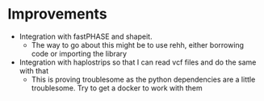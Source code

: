 
Improvements
============

* Integration with fastPHASE and shapeit.  
    * The way to go about this might be to use rehh, either borrowing code or importing the library
* Integration with haplostrips so that I can read vcf files and do the same with that
    * This is proving troublesome as the python dependencies are a little troublesome.  Try to get a docker to work with them